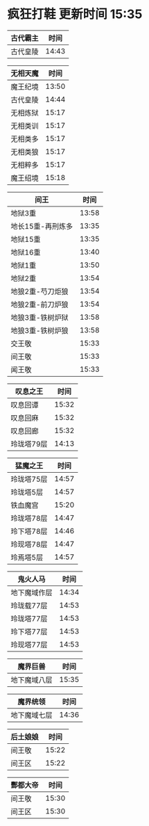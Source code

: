 # 疯狂打鞋 更新时间 15:35

| 古代霸主   | 时间    |
|--------|-------|
| 古代皇陵 | 14:43 |

| 无相天魔   | 时间    |
|--------|-------|
| 魔王纪境 | 13:50 |
| 古代皇陵 | 14:44 |
| 无相炼狱 | 15:17 |
| 无相类训 | 15:17 |
| 无相类多 | 15:17 |
| 无相类狼 | 15:17 |
| 无相粹多 | 15:17 |
| 魔王绍境 | 15:18 |

| 间王   | 时间    |
|--------|-------|
| 地狱3重 | 13:58 |
| 地长15重-再刑炼多 | 13:35 |
| 地狱15重 | 13:35 |
| 地狱16重 | 13:40 |
| 地狱1重 | 13:50 |
| 地狱2重 | 13:54 |
| 地狼2重-芍刀炬狼 | 13:54 |
| 地狼2重-前刀炉狼 | 13:54 |
| 地狼3重-铁树炉狱 | 13:58 |
| 地狼3重-铁树炉狼 | 13:58 |
| 交王敬 | 15:33 |
| 间王敬 | 15:33 |
| 闻王敬 | 15:33 |

| 叹息之王   | 时间    |
|--------|-------|
| 叹息回谭 | 15:32 |
| 叹息回麻 | 15:32 |
| 叹息回廊 | 15:32 |
| 玲珑塔79层 | 14:13 |

| 猛魔之王   | 时间    |
|--------|-------|
| 玲珑塔75层 | 14:57 |
| 玲珑塔5层 | 14:57 |
| 铁血魔宫 | 15:20 |
| 玲珑塔78层 | 14:47 |
| 玲下塔78层 | 14:46 |
| 玲现塔78层 | 14:47 |
| 玲焉塔5层 | 14:57 |

| 鬼火人马   | 时间    |
|--------|-------|
| 地下魔域作层 | 14:34 |
| 玲珑载77层 | 14:53 |
| 玲珑塔77层 | 14:53 |
| 玲下塔77层 | 14:53 |
| 玲现塔77层 | 14:53 |

| 魔界巨兽   | 时间    |
|--------|-------|
| 地下魔域八层 | 15:35 |

| 魔界统领   | 时间    |
|--------|-------|
| 地下魔域七层 | 14:36 |

| 后土娘娘   | 时间    |
|--------|-------|
| 间王敬 | 15:22 |
| 间王区 | 15:22 |

| 酆都大帝   | 时间    |
|--------|-------|
| 间王敬 | 15:30 |
| 间王区 | 15:30 |